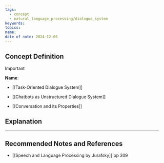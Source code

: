 ```yaml
---
tags:
  - concept
  - natural_language_processing/dialogue_system
keywords: 
topics: 
name: 
date of note: 2024-12-06
---
```


## Concept Definition

>[!important]
>**Name**: 



- [[Task-Oriented Dialogue System]]


- [[Chatbots as Unstructured Dialogue System]]



- [[Conversation and its Properties]]

## Explanation





-----------
##  Recommended Notes and References



- [[Speech and Language Processing by Jurafsky]] pp 309